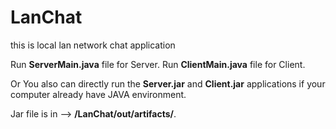 # LanChat
this is local lan network chat application

Run **ServerMain.java** file for Server.
Run **ClientMain.java** file for Client.

Or You also can directly run the **Server.jar** and **Client.jar** applications if your computer already have JAVA environment. 

Jar file is in --> **/LanChat/out/artifacts/**.

